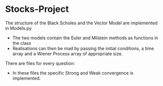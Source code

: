# Stocks-Project
The structure of the Black Scholes and the Vector Model are implemented in Models.py 
- The two models contain the Euler and Milstein methods as functions in the class
- Realisations can then be mad by passing the initial conditions, a time array and a Wiener Process array of appropriate size.
  
There are files for every question:
- In these files the specific Strong and Weak convergence is implemented.


